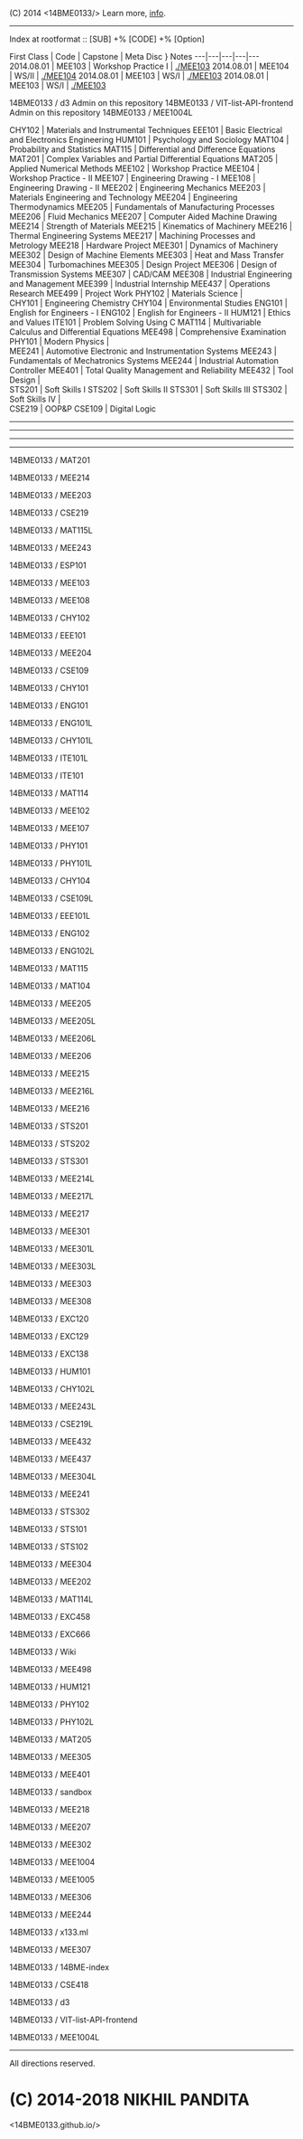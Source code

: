(C) 2014 <14BME0133/> Learn more, [info](/info.md).

---

Index at rootformat :: [SUB] +% [CODE] +% [Option]
  



First Class | Code | Capstone | Meta Disc } Notes
---|---|---|---|---
2014.08.01 | MEE103 | Workshop Practice I | [./MEE103](14bme0133.github.io/MEE103)
2014.08.01 | MEE104 | WS/II | [./MEE104](14bme0133.github.io/MEE104)
2014.08.01 | MEE103 | WS/I | [./MEE103](14bme0133.github.io/MEE103)
2014.08.01 | MEE103 | WS/I | [./MEE103](14bme0133.github.io/MEE103)
 

14BME0133 / d3
Admin on this repository
14BME0133 / VIT-list-API-frontend
Admin on this repository
14BME0133 / MEE1004L



CHY102	|	Materials and Instrumental Techniques
EEE101	|	Basic Electrical and Electronics Engineering
HUM101	|	Psychology and Sociology
MAT104	|	Probability and Statistics
MAT115	|	Differential and Difference Equations
MAT201	|	Complex Variables and Partial Differential Equations
MAT205	|	Applied Numerical Methods
MEE102	|	Workshop Practice
MEE104	|	Workshop Practice - II
MEE107	|	Engineering Drawing - I
MEE108	|	Engineering Drawing - II
MEE202	|	Engineering Mechanics
MEE203	|	Materials Engineering and Technology
MEE204	|	Engineering Thermodynamics
MEE205	|	Fundamentals of Manufacturing Processes
MEE206	|	Fluid Mechanics
MEE207	|	Computer Aided Machine Drawing
MEE214	|	Strength of Materials
MEE215	|	Kinematics of Machinery
MEE216	|	Thermal Engineering Systems
MEE217	|	Machining Processes and Metrology
MEE218	|	Hardware Project
MEE301	|	Dynamics of Machinery
MEE302	|	Design of Machine Elements
MEE303	|	Heat and Mass Transfer
MEE304	|	Turbomachines
MEE305	|	Design Project
MEE306	|	Design of Transmission Systems
MEE307	|	CAD/CAM
MEE308	|	Industrial Engineering and Management
MEE399	|	Industrial Internship
MEE437	|	Operations Research
MEE499	|	Project Work
PHY102	|	Materials Science
	|	
CHY101	|	Engineering Chemistry
CHY104	|	Environmental Studies
ENG101	|	English for Engineers - I
ENG102	|	English for Engineers - II
HUM121	|	Ethics and Values
ITE101	|	Problem Solving Using C
MAT114	|	Multivariable Calculus and Differential Equations
MEE498	|	Comprehensive Examination
PHY101	|	Modern Physics
	|	
MEE241	|	Automotive Electronic and Instrumentation Systems
MEE243	|	Fundamentals of Mechatronics Systems
MEE244	|	Industrial Automation Controller
MEE401	|	Total Quality Management and Reliability
MEE432	|	Tool Design
	|	
STS201	|	Soft Skills I
STS202	|	Soft Skills II
STS301	|	Soft Skills III
STS302	|	Soft Skills IV
	|	
CSE219	|	OOP&P
CSE109	|	Digital Logic



---
---
---
---

14BME0133	/	MAT201
		
14BME0133	/	MEE214
		
14BME0133	/	MEE203
		
14BME0133	/	CSE219
		
14BME0133	/	MAT115L
		
14BME0133	/	MEE243
		
14BME0133	/	ESP101
		
14BME0133	/	MEE103
		
14BME0133	/	MEE108
		
14BME0133	/	CHY102
		
14BME0133	/	EEE101
		
14BME0133	/	MEE204
		
14BME0133	/	CSE109
		
14BME0133	/	CHY101
		
14BME0133	/	ENG101
		
14BME0133	/	ENG101L
		
14BME0133	/	CHY101L
		
14BME0133	/	ITE101L
		
14BME0133	/	ITE101
		
14BME0133	/	MAT114
		
14BME0133	/	MEE102
		
14BME0133	/	MEE107
		
14BME0133	/	PHY101
		
14BME0133	/	PHY101L
		
14BME0133	/	CHY104
		
14BME0133	/	CSE109L
		
14BME0133	/	EEE101L
		
14BME0133	/	ENG102
		
14BME0133	/	ENG102L
		
14BME0133	/	MAT115
		
14BME0133	/	MAT104
		
14BME0133	/	MEE205
		
14BME0133	/	MEE205L
		
14BME0133	/	MEE206L
		
14BME0133	/	MEE206
		
14BME0133	/	MEE215
		
14BME0133	/	MEE216L
		
14BME0133	/	MEE216
		
14BME0133	/	STS201
		
14BME0133	/	STS202
		
14BME0133	/	STS301
		
14BME0133	/	MEE214L
		
14BME0133	/	MEE217L
		
14BME0133	/	MEE217
		
14BME0133	/	MEE301
		
14BME0133	/	MEE301L
		
14BME0133	/	MEE303L
		
14BME0133	/	MEE303
		
14BME0133	/	MEE308
		
14BME0133	/	EXC120
		
14BME0133	/	EXC129
		
14BME0133	/	EXC138
		
14BME0133	/	HUM101
		
14BME0133	/	CHY102L
		
14BME0133	/	MEE243L
		
14BME0133	/	CSE219L
		
14BME0133	/	MEE432
		
14BME0133	/	MEE437
		
14BME0133	/	MEE304L
		
14BME0133	/	MEE241
		
14BME0133	/	STS302
		
14BME0133	/	STS101
		
14BME0133	/	STS102
		
14BME0133	/	MEE304
		
14BME0133	/	MEE202
		
14BME0133	/	MAT114L
		
14BME0133	/	EXC458
		
14BME0133	/	EXC666
		
14BME0133	/	Wiki
		
14BME0133	/	MEE498
		
14BME0133	/	HUM121
		
14BME0133	/	PHY102
		
14BME0133	/	PHY102L
		
14BME0133	/	MAT205
		
14BME0133	/	MEE305
		
14BME0133	/	MEE401
		
14BME0133	/	sandbox
		
14BME0133	/	MEE218
		
14BME0133	/	MEE207
		
14BME0133	/	MEE302
		
14BME0133	/	MEE1004
		
14BME0133	/	MEE1005
		
14BME0133	/	MEE306
		
14BME0133	/	MEE244
		
14BME0133	/	x133.ml
		
14BME0133	/	MEE307
		
14BME0133	/	14BME-index
		
14BME0133	/	CSE418
		
14BME0133	/	d3
		
14BME0133	/	VIT-list-API-frontend
		
14BME0133	/	MEE1004L



---

All directions reserved.
# (C) 2014-2018 NIKHIL PANDITA
<14BME0133.github.io/>
